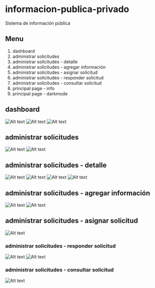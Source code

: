 # informacion-publica-privado

Sistema de información pública

## Menu
1. dashboard
2. administrar solicitudes
3. administrar solicitudes - detalle
4. administrar solicitudes - agregar información
5. administrar solicitudes - asignar solicitud
6. administrar solicitudes - responder solicitud
7. administrar solicitudes - consultar solicitud
8. principal page - info
9. principal page - darkmode

## dashboard
![Alt text](/informacion-publica/informacion-publica/InfoPublica/assets/manual/1.png "dashboard")
![Alt text](/informacion-publica/informacion-publica/InfoPublica/assets/manual/2.png "dashboard")
![Alt text](/informacion-publica/informacion-publica/InfoPublica/assets/manual/3.png "dashboard")

## administrar solicitudes
![Alt text](/informacion-publica/informacion-publica/InfoPublica/assets/manual/4.png "administrar solicitudes")
![Alt text](/informacion-publica/informacion-publica/InfoPublica/assets/manual/5.png "administrar solicitudes")

## administrar solicitudes - detalle
![Alt text](/informacion-publica/informacion-publica/InfoPublica/assets/manual/6.png "administrar solicitudes - detalle")
![Alt text](/informacion-publica/informacion-publica/InfoPublica/assets/manual/7.png "administrar solicitudes - detalle")
![Alt text](/informacion-publica/informacion-publica/InfoPublica/assets/manual/8.png "administrar solicitudes - detalle")
![Alt text](/informacion-publica/informacion-publica/InfoPublica/assets/manual/9.png "administrar solicitudes - detalle")

## administrar solicitudes - agregar información
![Alt text](/informacion-publica/informacion-publica/InfoPublica/assets/manual/10.png "administrar solicitudes - agregar información")
![Alt text](/informacion-publica/informacion-publica/InfoPublica/assets/manual/11.png "administrar solicitudes - agregar información")

## administrar solicitudes - asignar solicitud
![Alt text](/informacion-publica/informacion-publica/InfoPublica/assets/manual/12.png "administrar solicitudes - asignar solicitud")

### administrar solicitudes - responder solicitud
![Alt text](/informacion-publica/informacion-publica/InfoPublica/assets/manual/13.png "administrar solicitudes - responder solicitud")
![Alt text](/informacion-publica/informacion-publica/InfoPublica/assets/manual/14.png "administrar solicitudes - responder solicitud")

### administrar solicitudes - consultar solicitud
![Alt text](/informacion-publica/informacion-publica/InfoPublica/assets/manual/15.png "administrar solicitudes - consultar solicitud")